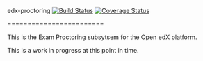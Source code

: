edx-proctoring [![Build Status](https://travis-ci.org/edx/edx-proctoring.svg?branch=master)](https://travis-ci.org/edx/edx-proctoring) [![Coverage Status](https://img.shields.io/coveralls/edx/edx-proctoring.svg)](https://coveralls.io/r/edx/edx-proctoring?branch=master)

========================

This is the Exam Proctoring subsytsem for the Open edX platform.

This is a work in progress at this point in time.
